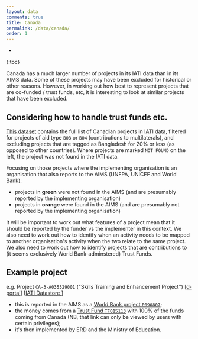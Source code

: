 ```yaml
---
layout: data
comments: true
title: Canada
permalink: /data/canada/
order: 1
---
```


* 
{:toc}

Canada has a much larger number of projects in its IATI data than in its AIMS data. Some of these projects may have been excluded for historical or other reasons. However, in working out how best to represent projects that are co-funded / trust funds, etc, it is interesting to look at similar projects that have been excluded.

## Considering how to handle trust funds etc.

[This dataset](https://github.com/BD-IATI/donor-data/raw/aae21ba2196d1b1b85be1c2d938b5510d3b58d81/canada/iati_projects_and_aims.xlsx) contains the full list of Canadian projects in IATI data, filtered for projects of aid type `B03` or `B04` (contributions to multilaterals), and excluding projects that are tagged as Bangladesh for 20% or less (as opposed to other countries). Where projects are marked `NOT FOUND` on the left, the project was not found in the IATI data.

Focusing on those projects where the implementing organisation is an organisation that also reports to the AIMS (UNFPA, UNICEF and World Bank):

* projects in **green** were not found in the AIMS (and are presumably reported by the implementing organisation)
* projects in **orange** were found in the AIMS (and are presumably not reported by the implementing organisation)

It will be important to work out what features of a project mean that it should be reported by the funder vs the implementer in this context. We also need to work out how to identify when an activity needs to be mapped to another organisation's activity when the two relate to the same project. We also need to work out how to identify projects that are contributions to (it seems exclusively World Bank-adminstered) Trust Funds.

## Example project

e.g. Project `CA-3-A035529001` ("Skills Training and Enhancement Project") [[d-portal](http://www.d-portal.org/ctrack.html?country=BD#view=act&aid=CA-3-A035529001)] [[IATI Datastore ](http://datastore.iatistandard.org/api/1/access/activity.xml?iati-identifier=CA-3-A035529001)]

* this is reported in the AIMS as a [World Bank project `P090807`](http://aims.erd.gov.bd/AIMS/ProjectInfo/Details/1188);
* the money comes from a [Trust Fund `TF015113`](http://aims.erd.gov.bd/AIMS/TrustFund/Index) with 100% of the funds coming from Canada (NB, that link can only be viewed by users with certain privileges);
* it's then implemented by ERD and the Ministry of Education.
